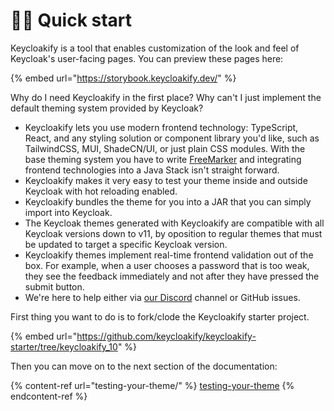 # 👨‍💻 Quick start

Keycloakify is a tool that enables customization of the look and feel of Keycloak's user-facing pages. You can preview these pages here:&#x20;

{% embed url="https://storybook.keycloakify.dev/" %}

Why do I need Keycloakify in the first place? Why can't I just implement the default theming system provided by Keycloak?

* Keycloakify lets you use modern frontend technology: TypeScript, React, and any styling solution or component library you'd like, such as TailwindCSS, MUI, ShadeCN/UI, or just plain CSS modules. With the base theming system you have to write [FreeMarker](https://freemarker.apache.org/index.html) and integrating frontend technologies into a Java Stack isn't straight forward.
* Keycloakify makes it very easy to test your theme inside and outside Keycloak with hot reloading enabled.
* Keycloakify bundles the theme for you into a JAR that you can simply import into Keycloak.
* The Keycloak themes generated with Keycloakify are compatible with all Keycloak versions down to v11, by oposition to regular themes that must be updated to target a specific Keycloak version.
* Keycloakify themes implement real-time frontend validation out of the box. For example, when a user chooses a password that is too weak, they see the feedback immediately and not after they have pressed the submit button.
* We're here to help either via [our Discord](https://discord.gg/kYFZG7fQmn) channel or GitHub issues.

First thing you want to do is to fork/clode the Keycloakify starter project.&#x20;

{% embed url="https://github.com/keycloakify/keycloakify-starter/tree/keycloakify_10" %}

Then you can move on to the next section of the documentation:

{% content-ref url="testing-your-theme/" %}
[testing-your-theme](testing-your-theme/)
{% endcontent-ref %}
